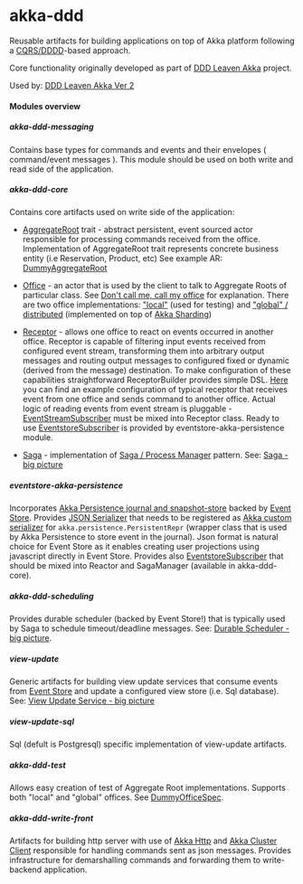 akka-ddd
========

Reusable artifacts for building applications on top of Akka platform following a [CQRS/DDDD](http://abdullin.com/post/dddd-cqrs-and-other-enterprise-development-buzz-words)-based approach. 

Core functionality originally developed as part of [DDD Leaven Akka](https://github.com/pawelkaczor/ddd-leaven-akka) project.

Used by: [DDD Leaven Akka Ver 2](https://github.com/pawelkaczor/ddd-leaven-akka-v2)

#### Modules overview

##### akka-ddd-messaging
Contains base types for commands and events and their envelopes ( command/event messages ).
This module should be used on both write and read side of the application. 

##### akka-ddd-core
Contains core artifacts used on write side of the application:

- [AggregateRoot](akka-ddd-core/src/main/scala/pl/newicom/dddd/aggregate/AggregateRoot.scala) trait - 
abstract persistent, event sourced actor responsible for processing commands received from the office. 
Implementation of AggregateRoot trait represents concrete business entity (i.e Reservation, Product, etc) 
See example AR: [DummyAggregateRoot](akka-ddd-test/src/test/scala/pl/newicom/dddd/test/dummy/DummyAggregateRoot.scala)
   
- [Office](akka-ddd-core/src/main/scala/pl/newicom/dddd/office/Office.scala) - 
an actor that is used by the client to talk to Aggregate Roots of particular class. 
See [Don't call me, call my office](http://pkaczor.blogspot.com/2014/04/reactive-ddd-with-akka-lesson-2.html) for explanation. 
There are two office implementations: ["local"](akka-ddd-test/src/main/scala/pl/newicom/dddd/office/LocalOffice.scala) 
(used for testing) and ["global" / distributed](akka-ddd-core/src/main/scala/pl/newicom/dddd/cluster/ShardingSupport.scala) 
(implemented on top of [Akka Sharding](http://doc.akka.io/docs/akka/snapshot/contrib/cluster-sharding.html))

- [Receptor](akka-ddd-core/src/main/scala/pl/newicom/dddd/process/Receptor.scala) - 
allows one office to react on events occurred in another office. Receptor is capable of filtering input events received from configured event stream, transforming them into arbitrary output messages and routing output messages to configured fixed or dynamic (derived from the message) destination. To make configuration of these capabilities straightforward ReceptorBuilder provides simple DSL. [Here](https://github.com/pawelkaczor/ddd-leaven-akka-v2/blob/master/shipping-write-back/src/main/scala/ecommerce/shipping/PaymentReceptor.scala) you can find an example configuration of typical receptor that receives event from one office and sends command to another office. Actual logic of reading events from event stream is pluggable - [EventStreamSubscriber](akka-ddd-messaging/src/main/scala/pl/newicom/dddd/messaging/event/EventStreamSubscriber.scala) must be mixed into Receptor class. Ready to use [EventstoreSubscriber](eventstore-akka-persistence/src/main/scala/pl/newicom/eventstore/EventstoreSubscriber.scala) is provided by eventstore-akka-persistence module. 

- [Saga](akka-ddd-core/src/main/scala/pl/newicom/dddd/process/Saga.scala) - implementation of [Saga / Process Manager](https://msdn.microsoft.com/en-us/library/jj591569.aspx) pattern. See: [Saga - big picture](project/diagrams/Saga.png)

##### eventstore-akka-persistence
Incorporates [Akka Persistence journal and snapshot-store](https://github.com/pawelkaczor/EventStore.Akka.Persistence) backed by [Event Store](http://geteventstore.com). Provides [JSON Serializer](eventstore-akka-persistence/src/main/scala/pl/newicom/eventstore/Json4sEsSerializer.scala) that needs to be registered as [Akka custom serializer](http://doc.akka.io/docs/akka/snapshot/scala/persistence.html#Custom_serialization) for ```akka.persistence.PersistentRepr``` (wrapper class that is used by Akka Persistence to store event in the journal). Json format is natural choice for Event Store as it enables creating user projections using javascript directly in Event Store. Provides also [EventstoreSubscriber](eventstore-akka-persistence/src/main/scala/pl/newicom/eventstore/EventstoreSubscriber.scala) that should be mixed into Reactor and SagaManager (available in akka-ddd-core).     

##### akka-ddd-scheduling
Provides durable scheduler (backed by Event Store!) that is typically used by Saga to schedule timeout/deadline messages. See: [Durable Scheduler - big picture](project/diagrams/DurableScheduler.png).

##### view-update 
Generic artifacts for building view update services that consume events from [Event Store](http://geteventstore.com/) and update a configured view store (i.e. Sql database). See: [View Update Service - big picture](https://github.com/pawelkaczor/akka-ddd/wiki/View-Update-Service)

##### view-update-sql 
Sql (defult is Postgresql) specific implementation of view-update artifacts.

##### akka-ddd-test
Allows easy creation of test of Aggregate Root implementations. Supports both "local" and "global" offices. See [DummyOfficeSpec](https://github.com/pawelkaczor/akka-ddd/blob/master/akka-ddd-test/src/test/scala/pl/newicom/dddd/test/dummy/DummyOfficeSpec.scala).

##### akka-ddd-write-front
Artifacts for building http server with use of [Akka Http](http://doc.akka.io/docs/akka-stream-and-http-experimental/1.0-M4/scala/http/index.html) and [Akka Cluster Client](http://doc.akka.io/docs/akka/snapshot/contrib/cluster-client.html) responsible for handling commands sent as json messages. Provides infrastructure for demarshalling commands and forwarding them to write-backend application.

